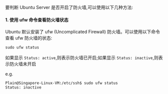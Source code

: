 要判断 Ubuntu Server 是否开启了防火墙,可以使用以下几种方法:

#### 1. 使用 ufw 命令查看防火墙状态

Ubuntu 默认安装了 ufw (Uncomplicated Firewall) 防火墙。可以使用以下命令查看 ufw 防火墙的状态:

```javascript
sudo ufw status
```

如果显示 `Status: active`,则表示防火墙已开启;如果显示 `Status: inactive`,则表示防火墙未开启 

e.g.

```shell
Plain@Singapore-Linux-VM:/etc/ssh$ sudo ufw status
Status: inactive
```



